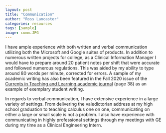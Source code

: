 ```yaml
---
layout: post
title: "Communication"
author: "Ross Lancaster"
categories: resources
tags: [sample]
image: comm.JPG
---
```


I have ample experience with both written and verbal communication utilizing both the Microsoft and Google suites of products. In addition to numerous written projects for college, as a Clinical Information Manager I would have to prepare around 20 patient notes per shift that were accurate and followed numerous regulations. This was aided by my ability to type around 80 words per minute, corrected for errors. A sample of my academic writing has also been featured in the Fall 2020 issue of the [Currents in Teaching and Learning academic journal](https://webcdn.worcester.edu/currents-in-teaching-and-learning/wp-content/uploads/sites/65/2022/05/Currents-Volume-12-Issue-01-Fall-2020.pdf) (page 38) as an example of exemplary student writing. 

In regards to verbal communication, I have extensive experience in a large variety of settings. From delivering the valedictorian address at my high school graduation to teaching calculus one on one, communicating on either a large or small scale is not a problem. I also have experience with communicating in highly professional settings through my meetings with GE during my time as a Clinical Engineering Intern.  
